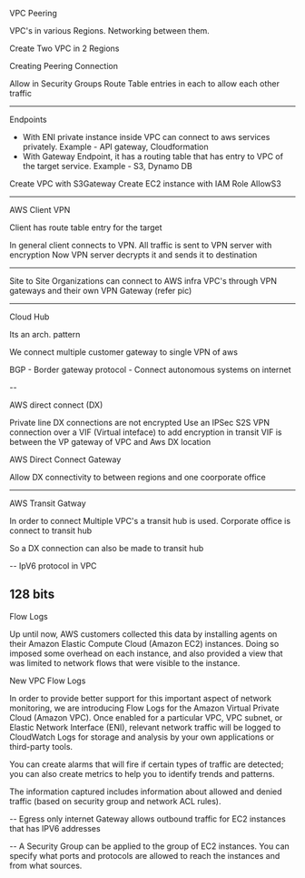 VPC Peering

VPC's in various Regions. Networking between them.

Create Two VPC in 2 Regions

Creating Peering Connection

Allow in Security Groups
Route Table entries in each to allow each other traffic

-----

Endpoints

* With ENI private instance inside VPC can connect to aws services privately.
    Example - API gateway, Cloudformation
* With Gateway Endpoint, it has a routing table that has entry to VPC of the target service.
    Example - S3, Dynamo DB

Create VPC with S3Gateway
Create EC2 instance with IAM Role AllowS3

---

AWS Client VPN

Client has route table entry for the target

In general client connects to VPN. All traffic is sent to VPN server with encryption
Now VPN server decrypts it and sends it to destination

---

Site to Site
Organizations can connect to AWS infra VPC's through VPN gateways and their own VPN Gateway (refer pic)

---

Cloud Hub

Its an arch. pattern

We connect multiple customer gateway to single VPN of aws

BGP - Border gateway protocol - Connect autonomous systems on internet

--

AWS direct connect (DX)

Private line
DX connections are not encrypted
Use an IPSec S2S VPN connection over a VIF (Virtual inteface) to add encryption in transit
VIF is between the VP gateway of VPC and Aws DX location

AWS Direct Connect Gateway

Allow DX connectivity to between regions and one coorporate office

---

AWS Transit Gatway

In order to connect Multiple VPC's a transit hub is used.
Corporate office is connect to transit hub

So a DX connection can also be made to transit hub

--
IpV6 protocol in VPC

128 bits
--
Flow Logs

Up until now, AWS customers collected this data by installing agents on their Amazon Elastic Compute Cloud (Amazon EC2) instances. Doing so imposed some overhead on each instance, and also provided a view that was limited to network flows that were visible to the instance.

New VPC Flow Logs

In order to provide better support for this important aspect of network monitoring, we are introducing Flow Logs for the Amazon Virtual Private Cloud (Amazon VPC).  Once enabled for a particular VPC, VPC subnet, or Elastic Network Interface (ENI), relevant network traffic will be logged to CloudWatch Logs for storage and analysis by your own applications or third-party tools.

You can create alarms that will fire if certain types of traffic are detected; you can also create metrics to help you to identify trends and patterns.

The information captured includes information about allowed and denied traffic (based on security group and network ACL rules). 

--
Egress only internet Gateway allows outbound traffic for EC2 instances that has IPV6 addresses

--
A Security Group can be applied to the group of EC2 instances. You can specify what ports and protocols are allowed to reach the instances and from what sources.
